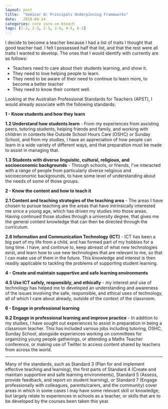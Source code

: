 ```yaml
---
layout: post
title:  "Seminar 8: Principals Underpinning Frameworks"
date:   2018-04-14
categories: core core-cm bteach
tags: [1-2, 1-3, 2-1, 2-6, 4-5, 6-2]
---
```

I decide to become a teacher because I had a list of traits I thought that good teacher had. I felt I possessed half that list, and that the rest were all traits I wanted to develop. The ones that I would identify with currently are as follows:
* Teachers need to care about their students learning, and show it.
* They need to love helping people to learn.
* They need to be aware of their need to continue to learn more, to become a better teacher
* They need to know their content well.
 
Looking at the Australian Professional Standards for Teachers (APST), I would already associate with the following standards:

**1 - Know students and how they learn**

**1.2 Understand how students learn** - From my experiences from assisting peers, tutoring students, helping friends and family, and working with children in contexts like Outside School Hours Care (OSHC) or Sunday School, and from my studies, I have an appreciation of how people can learn in a wide variety of different ways, and that preparation must be made to assist in managing that.

**1.3 Students with diverse linguistic, cultural, religious, and socioeconomic backgrounds** - Through schools, or friends, I've interacted with a range of people from particularly diverse religious and socioeconomic backgrounds, to have some level of understanding about the needs of some of those groups.

**2 - Know the content and how to teach it**

**2.1 Content and teaching strategies of the teaching area** - The areas I have chosen to pursue teaching are the areas that have intrinsically interested me since a young age, which has driven my studies into those areas. Having continued those studies through a university degree, that gives me the general content knowledge that can then be directed through the curriculum.

**2.6 Information and Communication Technology (ICT)** - ICT has been a big part of my life from a child, and has formed part of my hobbies for a long time. I have, and continue to, keep abreast of what new technologies exist, and learn how to use new technologies that are relevant to me, so that I can make use of them in the future. This knowledge and interest is then readily applicable to tackling the problems of supporting student learning.

**4 - Create and maintain supportive and safe learning environments**

**4.5 Use ICT safely, responsibly, and ethically** - my interest and use of technology has helped me to developed an understanding and awareness of the issues involving the safe, responsible, and ethical uses of technology, all of which I care about already, outside of the context of the classroom.

**6 - Engage in professional learning**

**6.2 Engage in professional learning and improve practice** - In addition to my studies, I have sought out experiences to assist in preparation in being a classroom teacher. This has included various jobs including tutoring, OSHC, Sunday School, alongside experiences working on committees for organizing young people gatherings, or attending a Maths Teacher conference, or making use of Twitter to access content shared by teachers from across the world.

---

Many of the standards, such as Standard 3 (Plan for and implement effective teaching and learning), the first parts of Standard 4 (Create and maintain supportive and safe learning environments), Standard 5 (Assess, provide feedback, and report on student learning), or Standard 7 (Engage professionally with colleagues, parents/carers, and the community) cover areas in which in some cases I may have some relevant skill or knowledge, but largely relate to experiences in schools as a teacher, or skills that are to be developed by the courses been taken this year.